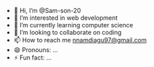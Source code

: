 - 👋 Hi, I’m @Sam-son-20
- 👀 I’m interested in web development 
- 🌱 I’m currently learning computer science 
- 💞️ I’m looking to collaborate on coding 
- 📫 How to reach me nnamdiagu97@gmail.com
- 😄 Pronouns: ...
- ⚡ Fun fact: ...

<!---
Sam-son-20/Sam-son-20 is a ✨ special ✨ repository because its `README.md` (this file) appears on your GitHub profile.
You can click the Preview link to take a look at your changes.
--->
